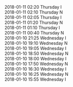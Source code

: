 2018-01-11 02:20 Thursday  I  
2018-01-11 02:10 Thursday  N  
2018-01-11 02:05 Thursday  I  
2018-01-11 01:20 Thursday  N  
2018-01-11 01:10 Thursday  I  
2018-01-11 00:40 Thursday  N  
2018-01-10 21:25 Wednesday  I  
2018-01-10 19:10 Wednesday  N  
2018-01-10 19:05 Wednesday  I  
2018-01-10 18:50 Wednesday  N  
2018-01-10 18:00 Wednesday  I  
2018-01-10 17:50 Wednesday  N  
2018-01-10 16:30 Wednesday  I  
2018-01-10 16:25 Wednesday  N  
2018-01-10 15:55 Wednesday  I  
